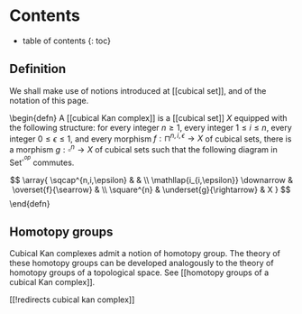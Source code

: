 # Contents
* table of contents
{: toc}

## Definition

We shall make use of notions introduced at [[cubical set]], and of the notation of this page.

\begin{defn} A [[cubical Kan complex]] is a [[cubical set]] $X$ equipped with the following structure: for every integer $n \geq 1$, every integer $1 \leq i \leq n$, every integer $0 \leq \epsilon \leq 1$, and every morphism $f : \sqcap^{n,i,\epsilon} \rightarrow X$ of cubical sets, there is a morphism $g : \square^{n} \rightarrow X$ of cubical sets such that the following diagram in $\mathsf{Set}^{\square^{op}}$ commutes. 

$$
   \array{
      \sqcap^{n,i,\epsilon}                         &                                            & \\
      \mathllap{i_{i,\epsilon}} \downarrow  & \overset{f}{\searrow}    & \\
      \square^{n}                        & \underset{g}{\rightarrow} & X
   }
$$
\end{defn}

## Homotopy groups

Cubical Kan complexes admit a notion of homotopy group. The theory of these homotopy groups can be developed analogously to the theory of homotopy groups of a topological space. See [[homotopy groups of a cubical Kan complex]].

[[!redirects cubical kan complex]]

